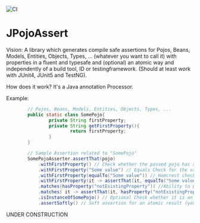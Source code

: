 ![CI](https://github.com/marmer/JPojoAssert/workflows/CI/badge.svg)

JPojoAssert
===========

Vision: A library which generates compile safe assertions for Pojos, Beans, Models, Entities, Objects, Types, ... (whatever you want to call it) with properties in a fluent and typesafe and (optional) an atomic way and independently of a build tool, ID or testingframework. (Should at least work with JUnit4, JUnit5 and TestNG).

How does it work? It's a Java annotation Processor.

Example:
```java
        // Pojos, Beans, Models, Entities, Objects, Types, ...
        public static class SomePojo{
                private String firstProperty;
                private String getFirstProperty(){
                        return firstProperty;
                }
        }
```

```java
        // Sample Assertion related to "SomePojo"        
        SomePojoAsserter.assertThat(pojo)
            .withFirstProperty() // Check whether the passed pojo has a property
            .withFirstProperty("Some value") // Equals Check for the value of the related property of the pojo
            .withFirstProperty(equalTo("Some value")) // Hamcrest check for the value of the related property of the pojo
            .withFirstProperty(it -> assertThat(it, equalTo("Some value"))) // Custom assertion related to the property (Here you can do annything and assert in any way you want. E.g. use assertThat from Hamcrest, AssertJ or Truth) 
            .matches(hasProperty("notExistingProperty")) //Ability to pass Hamcrest Matchers for the Pojo itself
            .matches( it -> assertThat(it, hasProperty("notExistingProperty")) )  // Custom assertion related to the pojo itself (Here you can do annything and assert in any way you want. E.g. use assertThat from Hamcrest, AssertJ or Truth) 
            .isInstanceOfSomePojo() // Optional Check whether it is an instance related to the Base Class the Asserter was created of
            .assertSoftly() // Soft assertion for an atomic result (you could also use assertHardly())
```

UNDER CONSTRUCTION
